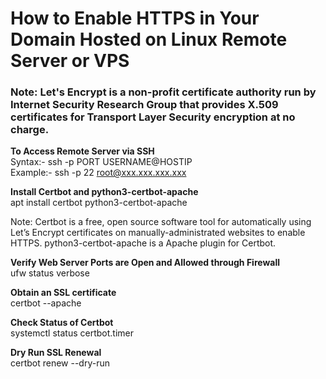 # **How to Enable HTTPS in Your Domain Hosted on Linux Remote Server or VPS**  

### **Note: Let's Encrypt is a non-profit certificate authority run by Internet Security Research Group that provides X.509 certificates for Transport Layer Security encryption at no charge.**  

**To Access Remote Server via SSH**  
Syntax:- ssh -p PORT USERNAME@HOSTIP  
Example:- ssh -p 22 root@xxx.xxx.xxx.xxx  

**Install Certbot and python3-certbot-apache**  
apt install certbot python3-certbot-apache  

Note: Certbot is a free, open source software tool for automatically using Let’s Encrypt certificates on manually-administrated websites to enable HTTPS.
python3-certbot-apache is a Apache plugin for Certbot.  

**Verify Web Server Ports are Open and Allowed through Firewall**  
ufw status verbose

**Obtain an SSL certificate**  
certbot --apache

**Check Status of Certbot**  
systemctl status certbot.timer

**Dry Run SSL Renewal**  
certbot renew --dry-run